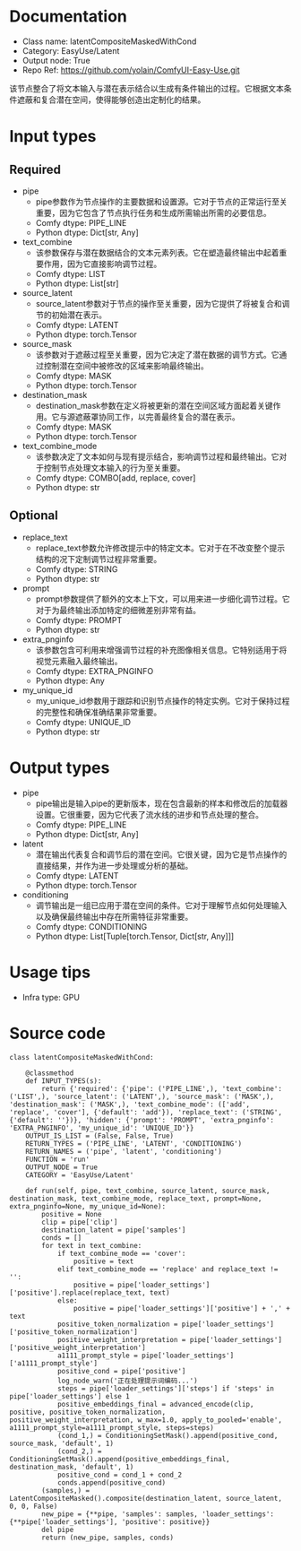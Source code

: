 # Documentation
- Class name: latentCompositeMaskedWithCond
- Category: EasyUse/Latent
- Output node: True
- Repo Ref: https://github.com/yolain/ComfyUI-Easy-Use.git

该节点整合了将文本输入与潜在表示结合以生成有条件输出的过程。它根据文本条件遮蔽和复合潜在空间，使得能够创造出定制化的结果。

# Input types
## Required
- pipe
    - pipe参数作为节点操作的主要数据和设置源。它对于节点的正常运行至关重要，因为它包含了节点执行任务和生成所需输出所需的必要信息。
    - Comfy dtype: PIPE_LINE
    - Python dtype: Dict[str, Any]
- text_combine
    - 该参数保存与潜在数据结合的文本元素列表。它在塑造最终输出中起着重要作用，因为它直接影响调节过程。
    - Comfy dtype: LIST
    - Python dtype: List[str]
- source_latent
    - source_latent参数对于节点的操作至关重要，因为它提供了将被复合和调节的初始潜在表示。
    - Comfy dtype: LATENT
    - Python dtype: torch.Tensor
- source_mask
    - 该参数对于遮蔽过程至关重要，因为它决定了潜在数据的调节方式。它通过控制潜在空间中被修改的区域来影响最终输出。
    - Comfy dtype: MASK
    - Python dtype: torch.Tensor
- destination_mask
    - destination_mask参数在定义将被更新的潜在空间区域方面起着关键作用。它与源遮蔽罩协同工作，以完善最终复合的潜在表示。
    - Comfy dtype: MASK
    - Python dtype: torch.Tensor
- text_combine_mode
    - 该参数决定了文本如何与现有提示结合，影响调节过程和最终输出。它对于控制节点处理文本输入的行为至关重要。
    - Comfy dtype: COMBO[add, replace, cover]
    - Python dtype: str
## Optional
- replace_text
    - replace_text参数允许修改提示中的特定文本。它对于在不改变整个提示结构的况下定制调节过程非常重要。
    - Comfy dtype: STRING
    - Python dtype: str
- prompt
    - prompt参数提供了额外的文本上下文，可以用来进一步细化调节过程。它对于为最终输出添加特定的细微差别非常有益。
    - Comfy dtype: PROMPT
    - Python dtype: str
- extra_pnginfo
    - 该参数包含可利用来增强调节过程的补充图像相关信息。它特别适用于将视觉元素融入最终输出。
    - Comfy dtype: EXTRA_PNGINFO
    - Python dtype: Any
- my_unique_id
    - my_unique_id参数用于跟踪和识别节点操作的特定实例。它对于保持过程的完整性和确保准确结果非常重要。
    - Comfy dtype: UNIQUE_ID
    - Python dtype: str

# Output types
- pipe
    - pipe输出是输入pipe的更新版本，现在包含最新的样本和修改后的加载器设置。它很重要，因为它代表了流水线的进步和节点处理的整合。
    - Comfy dtype: PIPE_LINE
    - Python dtype: Dict[str, Any]
- latent
    - 潜在输出代表复合和调节后的潜在空间。它很关键，因为它是节点操作的直接结果，并作为进一步处理或分析的基础。
    - Comfy dtype: LATENT
    - Python dtype: torch.Tensor
- conditioning
    - 调节输出是一组已应用于潜在空间的条件。它对于理解节点如何处理输入以及确保最终输出中存在所需特征非常重要。
    - Comfy dtype: CONDITIONING
    - Python dtype: List[Tuple[torch.Tensor, Dict[str, Any]]]

# Usage tips
- Infra type: GPU

# Source code
```
class latentCompositeMaskedWithCond:

    @classmethod
    def INPUT_TYPES(s):
        return {'required': {'pipe': ('PIPE_LINE',), 'text_combine': ('LIST',), 'source_latent': ('LATENT',), 'source_mask': ('MASK',), 'destination_mask': ('MASK',), 'text_combine_mode': (['add', 'replace', 'cover'], {'default': 'add'}), 'replace_text': ('STRING', {'default': ''})}, 'hidden': {'prompt': 'PROMPT', 'extra_pnginfo': 'EXTRA_PNGINFO', 'my_unique_id': 'UNIQUE_ID'}}
    OUTPUT_IS_LIST = (False, False, True)
    RETURN_TYPES = ('PIPE_LINE', 'LATENT', 'CONDITIONING')
    RETURN_NAMES = ('pipe', 'latent', 'conditioning')
    FUNCTION = 'run'
    OUTPUT_NODE = True
    CATEGORY = 'EasyUse/Latent'

    def run(self, pipe, text_combine, source_latent, source_mask, destination_mask, text_combine_mode, replace_text, prompt=None, extra_pnginfo=None, my_unique_id=None):
        positive = None
        clip = pipe['clip']
        destination_latent = pipe['samples']
        conds = []
        for text in text_combine:
            if text_combine_mode == 'cover':
                positive = text
            elif text_combine_mode == 'replace' and replace_text != '':
                positive = pipe['loader_settings']['positive'].replace(replace_text, text)
            else:
                positive = pipe['loader_settings']['positive'] + ',' + text
            positive_token_normalization = pipe['loader_settings']['positive_token_normalization']
            positive_weight_interpretation = pipe['loader_settings']['positive_weight_interpretation']
            a1111_prompt_style = pipe['loader_settings']['a1111_prompt_style']
            positive_cond = pipe['positive']
            log_node_warn('正在处理提示词编码...')
            steps = pipe['loader_settings']['steps'] if 'steps' in pipe['loader_settings'] else 1
            positive_embeddings_final = advanced_encode(clip, positive, positive_token_normalization, positive_weight_interpretation, w_max=1.0, apply_to_pooled='enable', a1111_prompt_style=a1111_prompt_style, steps=steps)
            (cond_1,) = ConditioningSetMask().append(positive_cond, source_mask, 'default', 1)
            (cond_2,) = ConditioningSetMask().append(positive_embeddings_final, destination_mask, 'default', 1)
            positive_cond = cond_1 + cond_2
            conds.append(positive_cond)
        (samples,) = LatentCompositeMasked().composite(destination_latent, source_latent, 0, 0, False)
        new_pipe = {**pipe, 'samples': samples, 'loader_settings': {**pipe['loader_settings'], 'positive': positive}}
        del pipe
        return (new_pipe, samples, conds)
```